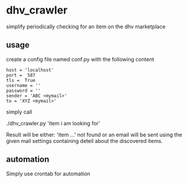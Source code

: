 # dhv_crawler

simplify periodically checking for an item on the dhv marketplace 

## usage

create a config file named conf.py with the following content

    host = 'localhost'
    port =  587
    tls =  True
    username = ''
    password = ''
    sender = 'ABC <mymail>'
    to = 'XYZ <mymail>'

simply call

./dhv_crawler.py 'item i am looking for'

Result will be either: 'item ...' not found or an email will be sent using the given mail settings containing deteil about the discovered items.

## automation

Simply use crontab for automation
